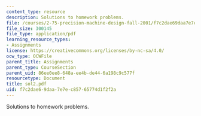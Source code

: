 ```yaml
---
content_type: resource
description: Solutions to homework problems.
file: /courses/2-75-precision-machine-design-fall-2001/f7c2dae69daa7e7ec85765774d1f2f2a_sol2.pdf
file_size: 300145
file_type: application/pdf
learning_resource_types:
- Assignments
license: https://creativecommons.org/licenses/by-nc-sa/4.0/
ocw_type: OCWFile
parent_title: Assignments
parent_type: CourseSection
parent_uid: 86ee0ee8-648a-ee4b-de44-6a198c9c577f
resourcetype: Document
title: sol2.pdf
uid: f7c2dae6-9daa-7e7e-c857-65774d1f2f2a
---
```

Solutions to homework problems.